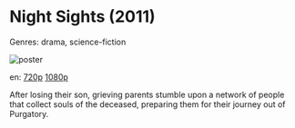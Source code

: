 # Night Sights (2011)

Genres: drama, science-fiction

![poster](http://image.tmdb.org/t/p/w500/8vqbvW1jBu5WmO18BkHryxN6wPq.jpg)

en:
  [720p](magnet:?xt=urn:btih:BFBA0928D3858538C3A07757ADE01998880E5DB3&tr=udp://glotorrents.pw:6969/announce&tr=udp://tracker.opentrackr.org:1337/announce&tr=udp://torrent.gresille.org:80/announce&tr=udp://tracker.openbittorrent.com:80&tr=udp://tracker.coppersurfer.tk:6969&tr=udp://tracker.leechers-paradise.org:6969&tr=udp://p4p.arenabg.ch:1337&tr=udp://tracker.internetwarriors.net:1337)
  [1080p](magnet:?xt=urn:btih:57C587D9A588A98148F88E254C6A3961FD27FD0C&tr=udp://glotorrents.pw:6969/announce&tr=udp://tracker.opentrackr.org:1337/announce&tr=udp://torrent.gresille.org:80/announce&tr=udp://tracker.openbittorrent.com:80&tr=udp://tracker.coppersurfer.tk:6969&tr=udp://tracker.leechers-paradise.org:6969&tr=udp://p4p.arenabg.ch:1337&tr=udp://tracker.internetwarriors.net:1337)
  


After losing their son, grieving parents stumble upon a network of people that collect souls of the deceased, preparing them for their journey out of Purgatory.